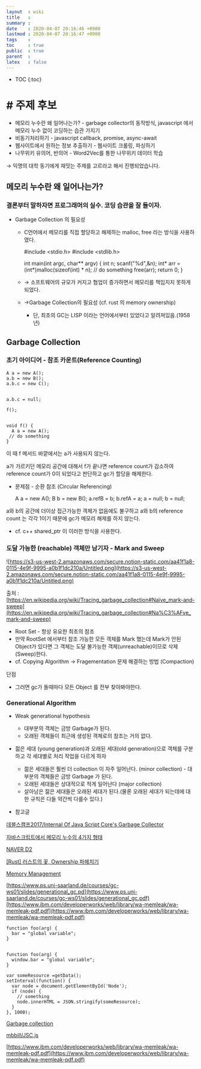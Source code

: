 ```yaml
---
layout  : wiki
title   : 
summary : 
date    : 2020-04-07 20:16:46 +0900
lastmod : 2020-04-07 20:16:47 +0900
tags    : 
toc     : true
public  : true
parent  : 
latex   : false
---
```

* TOC
{:toc}

# # 주제 후보

- 메모리 누수란 왜 일어나는가? - garbage collector의 동작방식, javascript 에서 메모리 누수 없이 코딩하는 습관 가지기
- 비동기처리하기 - javascript callback, promise, async-await
- 웹사이트에서 원하는 정보 추출하기 - 웹사이트 크롤링, 파싱하기
- 나무위키 유의어, 반의어 - Word2Vec를 통한 나무위키 데이터 학습

→ 익명의 대학 동기에게 재밋는 주제를 고르라고 해서 진행되었습니다.

## 메모리 누수란 왜 일어나는가?

### 결론부터 말하자면 프로그래머의 실수. 코딩 습관을 잘 들이자.

- Garbage Collection 의 필요성
    - C언어에서 메모리를 직접 할당하고 해제하는 malloc, free 라는 방식을 사용하였다.

        #include <stdio.h>
        #include <stdlib.h>
        
        int main(int argc, char** argv) {
        	int n;
        	scanf("%d",&n);
        	int* arr = (int*)malloc(sizeof(int) * n);
          // do something
        	free(arr);
        	return 0;
        }

    - → 소프트웨어의 규모가 커지고 협업이 증가하면서 메모리를 책임지지 못하게 되었다.
    - →Garbage Collection의 필요성 (cf. rust 의 memory ownership)
        - 단, 최초의 GC는 LISP 이라는 언어에서부터 있었다고 알려져있음.(1958년)

## Garbage Collection

### 초기 아이디어 - 참조 카운트(Reference Counting)

    A a = new A();
    a.b = new B();
    a.b.c = new C();
    
    
    a.b.c = null;

    f();
    
    
    void f() {
      A a = new A();
     // do something
    }

이 때 f 메서드 바깥에서는 a가 사용되지 않는다.

a가 가르키던 메모리 공간에 대해서 f가 끝나면 reference count가 감소하여 reference count가 0이 되었다고 판단하고 gc가 할당을 해제한다.

- 문제점 - 순환 참조 (Circular Referencing)

    A a = new A();
    B b = new B();
    a.refB = b;
    b.refA = a;
    a = null;
    b = null;

a와 b의 공간에 더이상 접근가능한 객체가 없음에도 불구하고 a와 b의 reference count 는 각각 1이기 때문에 gc가 메모리 해제를 하지 않는다.

- cf. c++ shared_ptr 이 이러한 방식을 사용한다.

### 도달 가능한 (reachable) 객체만 남기자 - Mark and Sweep

  

![https://s3-us-west-2.amazonaws.com/secure.notion-static.com/aa41f1a8-0115-4e9f-9995-a0b1f1dc210a/Untitled.png](https://s3-us-west-2.amazonaws.com/secure.notion-static.com/aa41f1a8-0115-4e9f-9995-a0b1f1dc210a/Untitled.png)

출처 : [https://en.wikipedia.org/wiki/Tracing_garbage_collection#Naïve_mark-and-sweep](https://en.wikipedia.org/wiki/Tracing_garbage_collection#Na%C3%AFve_mark-and-sweep)

- Root Set - 항상 유요한 최초의 참조
- 만약 RootSet 에서부터 참조 가능한 모든 객체를 Mark 했는데 Mark가 안된 Object가 있다면 그 객체는 도달 불가능한 객체(unreachable)이므로 삭제(Sweep)한다.
- cf. Copying Algorithm → Fragementation 문제 해결하는 방법 (Compaction)

단점

- 그러면 gc가 돌때마다 모든 Object 를 전부 찾아봐야한다.

### Generational Algorithm

- Weak generational hypothesis
    - 대부분의 객체는 금방 Garbage가 된다.
    - 오래된 객체들이 최근에 생성된 객체로의 참조는 거의 없다.
- 젊은 세대 (young generation)과 오래된 세대(old generation)으로 객체를 구분하고 각 세대별로 처리 작업을 다르게 하자
    - 젊은 세대들은 훨씬 더 collection 이 자주 일어난다. (minor collection) - 대부분의 객체들은 금방 Garbage 가 된다.
    - 오래된 세대들은 상대적으로 적게 일어난다 (major collection)
    - 살아남은 젊은 세대들은 오래된 세대가 된다.(물론 오래된 세대가 되는데에 대한 규칙은 다들 약간씩 다를수 있다.)

- 참고글

[데블스캠프2017/Internal Of Java Script Core's Garbage Collector](https://wiki.zeropage.org/wiki.php/%EB%8D%B0%EB%B8%94%EC%8A%A4%EC%BA%A0%ED%94%842017/InternalOfJavaScriptCore%27sGarbageCollector)

[자바스크립트에서 메모리 누수의 4가지 형태](https://itstory.tk/entry/%EC%9E%90%EB%B0%94%EC%8A%A4%ED%81%AC%EB%A6%BD%ED%8A%B8%EC%97%90%EC%84%9C-%EB%A9%94%EB%AA%A8%EB%A6%AC-%EB%88%84%EC%88%98%EC%9D%98-4%EA%B0%80%EC%A7%80-%ED%98%95%ED%83%9C)

[NAVER D2](https://d2.naver.com/helloworld/1329)

[[Rust] 러스트의 꽃, Ownership 파헤치기](https://medium.com/@skc7401/rust-%EB%9F%AC%EC%8A%A4%ED%8A%B8%EC%9D%98-%EA%BD%83-ownership-%ED%8C%8C%ED%97%A4%EC%B9%98%EA%B8%B0-2f9c6b744c38)

[Memory Management](https://developer.mozilla.org/en-US/docs/Web/JavaScript/Memory_Management)

[https://www.ps.uni-saarland.de/courses/gc-ws01/slides/generational_gc.pd](https://www.ps.uni-saarland.de/courses/gc-ws01/slides/generational_gc.pdf)[https://www.ibm.com/developerworks/web/library/wa-memleak/wa-memleak-pdf.pdf](https://www.ibm.com/developerworks/web/library/wa-memleak/wa-memleak-pdf.pdf)

    function foo(arg) {
      bar = "global variable";
    }
    
    
    function foo(arg) {
      window.bar = "global variable";
    }

    var someResource =getData();
    setInterval(function() {
      var node = document.getElementById('Node');
      if (node) {
        // something
        node.innerHTML = JSON.stringify(someResource);
      }
    }, 1000);
    

[Garbage collection](https://javascript.info/garbage-collection)

[mbbill/JSC.js](https://github.com/mbbill/JSC.js)

[https://www.ibm.com/developerworks/web/library/wa-memleak/wa-memleak-pdf.pdf](https://www.ibm.com/developerworks/web/library/wa-memleak/wa-memleak-pdf.pdf)
